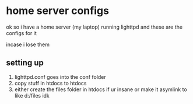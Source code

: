 # home server configs

ok so i have a home server (my laptop) running lighttpd and these are the configs for it

incase i lose them

## setting up

1. lighttpd.conf goes into the conf folder
2. copy stuff in htdocs to htdocs
3. either create the files folder in htdocs if ur insane or make it asymlink to like d:/files idk

